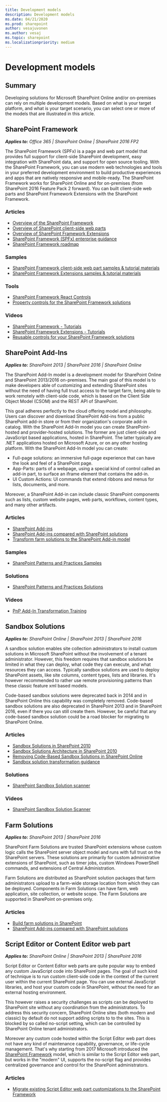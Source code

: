 ```yaml
---
title: Development models
description: Development models
ms.date: 04/21/2020
ms.prod: sharepoint
author: vesajuvonen
ms.author: vesaj
ms.topic: sharepoint
ms.localizationpriority: medium
---
```


# Development models

## Summary

Developing solutions for Microsoft SharePoint Online and/or on-premises can rely on multiple development models. Based on what is your target platform, and what is your target scenario, you can select one or more of the models that are illustrated in this article.

## SharePoint Framework

<a name="SharePointFramework"></a>

_**Applies to:** Office 365 | SharePoint Online | SharePoint 2016 FP2_

The SharePoint Framework (SPFx) is a page and web part model that provides full support for client-side SharePoint development, easy integration with SharePoint data, and support for open source tooling. With the SharePoint Framework, you can use modern web technologies and tools in your preferred development environment to build productive experiences and apps that are natively responsive and mobile-ready. The SharePoint Framework works for SharePoint Online and for on-premises (from SharePoint 2016 Feature Pack 2 forward). You can built client-side web parts and SharePoint Framework Extensions with the SharePoint Framework.

### Articles
* [Overview of the SharePoint Framework](/sharepoint/dev/spfx/sharepoint-framework-overview)
* [Overview of SharePoint client-side web parts](/sharepoint/dev/spfx/web-parts/overview-client-side-web-parts)
* [Overview of SharePoint Framework Extensions](/sharepoint/dev/spfx/extensions/overview-extensions)
* [SharePoint Framework (SPFx) enterprise guidance](/sharepoint/dev/spfx/enterprise-guidance)
* [SharePoint Framework roadmap](/sharepoint/dev/spfx/roadmap)

### Samples
* [SharePoint Framework client-side web part samples & tutorial materials](https://github.com/SharePoint/sp-dev-fx-webparts)
* [SharePoint Framework Extensions samples & tutorial materials](https://github.com/SharePoint/sp-dev-fx-extensions)

### Tools
* [SharePoint Framework React Controls](https://github.com/SharePoint/sp-dev-fx-controls-react)
* [Property controls for the SharePoint Framework solutions](https://github.com/SharePoint/sp-dev-fx-property-controls)

### Videos
* [SharePoint Framework - Tutorials](https://www.youtube.com/playlist?list=PLR9nK3mnD-OXvSWvS2zglCzz4iplhVrKq)
* [SharePoint Framework Extensions - Tutorials](https://www.youtube.com/playlist?list=PLR9nK3mnD-OXtWO5AIIr7nCR3sWutACpV)
* [Reusable controls for your SharePoint Framework solutions](https://www.youtube.com/watch?v=D0ZOgoSpy28)

## SharePoint Add-Ins

_**Applies to:** SharePoint 2013 | SharePoint 2016 | SharePoint Online_

The SharePoint Add-In model is a development model for SharePoint Online and SharePoint 2013/2016 on-premises. The main goal of this model is to make developers able of customizing and extending SharePoint sites without the need of having full trust access to the target farm, being able to work remotely with client-side code, which is based on the Client Side Object Model (CSOM) and the REST API of SharePoint. 

This goal adheres perfectly to the cloud offering model and philosophy. Users can discover and download SharePoint Add-ins from a public SharePoint add-in store or from their organization's corporate add-in catalog. With the SharePoint Add-In model you can create SharePoint-hosted and provider-hosted solutions. The former are just client-side and JavaScript based applications, hosted in SharePoint. The latter typically are .NET applications hosted on Microsoft Azure, or on any other hosting platform. With the SharePoint Add-In model you can create:

* Full-page solutions: an immersive full-page experience that can have the look and feel of a SharePoint page.
* App-Parts: parts of a webpage, using a special kind of control called an add-in part, to surface an iframe element that contains the add-in.
* UI Custom Actions: UI commands that extend ribbons and menus for lists, documents, and more.

Moreover, a SharePoint Add-in can include classic SharePoint components such as lists, custom website pages, web parts, workflows, content types, and many other artifacts.

### Articles

* [SharePoint Add-ins](/sharepoint/dev/sp-add-ins/sharepoint-add-ins)
* [SharePoint Add-ins compared with SharePoint solutions](/sharepoint/dev/general-development/sharepoint-add-ins-compared-with-sharepoint-solutions)
* [Transform farm solutions to the SharePoint Add-in model](/sharepoint/dev/solution-guidance/transform-farm-solutions-to-the-sharepoint-app-model)

### Samples

* [SharePoint Patterns and Practices Samples](https://github.com/SharePoint/PnP/tree/master/Samples)

### Solutions

* [SharePoint Patterns and Practices Solutions](https://github.com/SharePoint/PnP/tree/master/Solutions)

### Videos

* [PnP Add-In Transformation Training](https://channel9.msdn.com/blogs/OfficeDevPnP/PnP-Add-In-Transformation-Training-module-1-Introduction)

## Sandbox Solutions

_**Applies to:** SharePoint Online | SharePoint 2013 | SharePoint 2016_

A sandbox solution enables site collection administrators to install custom solutions in Microsoft SharePoint without the involvement of a tenant administrator. However, this freedom requires that sandbox solutions be limited in what they can deploy, what code they can execute, and what resources they can access. Typically sandbox solutions are used to deploy SharePoint assets, like site columns, content types, lists and libraries. It's however recommended to rather use remote provisioning patterns than these classic feature xml based models.

Code-based sandbox solutions were deprecated back in 2014 and in SharePoint Online this capability was completely removed. Code-based sandbox solutions are also deprecated in SharePoint 2013 and in SharePoint 2016, even if there you can still create them. However, be careful that any code-based sandbox solution could be a road blocker for migrating to SharePoint Online.

### Articles

* [Sandbox Solutions in SharePoint 2010](https://msdn.microsoft.com/library/office/ee536577.aspx)
* [Sandbox Solutions Architecture in SharePoint 2010](https://msdn.microsoft.com/library/office/ee539417.aspx)
* [Removing Code-Based Sandbox Solutions in SharePoint Online](https://developer.microsoft.com/office/blogs/removing-code-based-sandbox-solutions-in-sharepoint-online)
* [Sandbox solution transformation guidance](/sharepoint/dev/solution-guidance/sandbox-solution-transformation-guidance)

### Solutions

* [SharePoint Sandbox Solution scanner](https://github.com/SharePoint/PnP-Tools/tree/master/Solutions/SharePoint.SandBoxTool)

### Videos

* [SharePoint Sandbox Solution Scanner](https://www.youtube.com/watch?v=pK4p2mGYXpU)

## Farm Solutions

_**Applies to:** SharePoint 2013 | SharePoint 2016_

SharePoint Farm Solutions are trusted SharePoint extensions whose custom logic calls the SharePoint server object model and runs with full trust on the SharePoint servers. These solutions are primarily for custom administrative extensions of SharePoint, such as timer jobs, custom Windows PowerShell commands, and extensions of Central Administration. 

Farm Solutions are distributed as SharePoint solution packages that farm administrators upload to a farm-wide storage location from which they can be deployed. Components in Farm Solutions can have farm, web application, site collection, or website scope. The Farm Solutions are supported in SharePoint on-premises only.

### Articles

* [Build farm solutions in SharePoint](/sharepoint/dev/general-development/build-farm-solutions-in-sharepoint)
* [SharePoint Add-ins compared with SharePoint solutions](/sharepoint/dev/general-development/sharepoint-add-ins-compared-with-sharepoint-solutions)

## Script Editor or Content Editor web part

_**Applies to:** SharePoint Online | SharePoint 2013 | SharePoint 2016_

Script Editor or Content Editor web parts are quite popular way to embed any custom JavaScript code into SharePoint pages. The goal of such kind of technique is to run custom client-side code in the context of the current user within the current SharePoint page. You can use external JavaScript libraries, and host your custom code in SharePoint, without the need for an external hosting environment. 

This however raises a security challenges as scripts can be deployed to SharePoint site without any coordination from the administrators. To address this security concern, SharePoint Online sites (both modern and classic) by default do not support adding scripts to to the sites. This is blocked by so called no-script setting, which can be controlled by SharePoint Online tenant administrators.

Moreover any custom code hosted within the Script Editor web part does not have any kind of maintenance capability, governance, or life-cycle management. That's why starting from 2017 Microsoft introduced the [SharePoint Framework](#SharePointFramework) model, which is similar to the Script Editor web part, but works in the "modern" UI, supports the no-script flag and provides centralized governance and control for the SharePoint administrators.

### Articles
* [Migrate existing Script Editor web part customizations to the SharePoint Framework](/sharepoint/dev/spfx/web-parts/guidance/migrate-script-editor-web-part-customizations)
